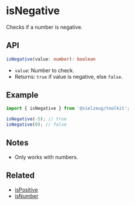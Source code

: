 # isNegative

Checks if a number is negative.

## API

```ts
isNegative(value: number): boolean
```

- `value`: Number to check.
- Returns: `true` if value is negative, else `false`.

## Example

```ts
import { isNegative } from '@vielzeug/toolkit';

isNegative(-5); // true
isNegative(0); // false
```

## Notes

- Only works with numbers.

## Related

- [isPositive](./isPositive.md)
- [isNumber](./isNumber.md)
